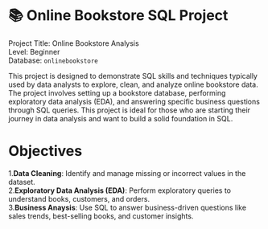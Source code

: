 # 📚 Online Bookstore SQL Project

Project Title: Online Bookstore Analysis<br>
Level: Beginner<br>
Database: `onlinebookstore`

This project is designed to demonstrate SQL skills and techniques typically used by data analysts to explore, clean, and analyze online bookstore data. The project involves setting up a bookstore database, performing exploratory data analysis (EDA), and answering specific business questions through SQL queries. This project is ideal for those who are starting their journey in data analysis and want to build a solid foundation in SQL.

# Objectives

1.**Data Cleaning**: Identify and manage missing or incorrect values in the dataset.<br>
2.**Exploratory Data Analysis (EDA)**: Perform exploratory queries to understand books, customers, and orders.<br>
3.**Business Anaysis**: Use SQL to answer business-driven questions like sales trends, best-selling books, and customer insights.
